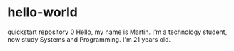 # hello-world
quickstart repository 0
Hello, my name is Martin.
I'm a technology student, now study Systems and Programming.
I'm 21 years old.
